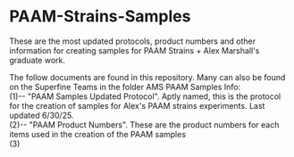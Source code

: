 # PAAM-Strains-Samples
These are the most updated protocols, product numbers and other information for creating samples for PAAM Strains + Alex Marshall's graduate work. 

The follow documents are found in this repository. Many can also be found on the Superfine Teams in the folder AMS PAAM Samples Info:  
(1)-- "PAAM Samples Updated Protocol". Aptly named, this is the protocol for the creation of samples for Alex's PAAM strains experiments. Last updated 6/30/25.  
(2)-- "PAAM Product Numbers". These are the product numbers for each items used in the creation of the PAAM samples  
(3)
